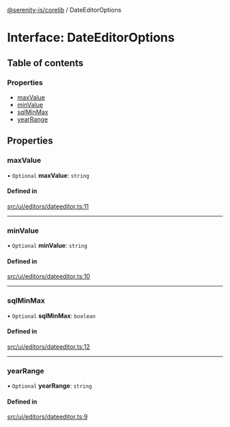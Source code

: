[@serenity-is/corelib](../README.md) / DateEditorOptions

# Interface: DateEditorOptions

## Table of contents

### Properties

- [maxValue](DateEditorOptions.md#maxvalue)
- [minValue](DateEditorOptions.md#minvalue)
- [sqlMinMax](DateEditorOptions.md#sqlminmax)
- [yearRange](DateEditorOptions.md#yearrange)

## Properties

### maxValue

• `Optional` **maxValue**: `string`

#### Defined in

[src/ui/editors/dateeditor.ts:11](https://github.com/serenity-is/serenity/blob/master/packages/corelib/src/ui/editors/dateeditor.ts#L11)

___

### minValue

• `Optional` **minValue**: `string`

#### Defined in

[src/ui/editors/dateeditor.ts:10](https://github.com/serenity-is/serenity/blob/master/packages/corelib/src/ui/editors/dateeditor.ts#L10)

___

### sqlMinMax

• `Optional` **sqlMinMax**: `boolean`

#### Defined in

[src/ui/editors/dateeditor.ts:12](https://github.com/serenity-is/serenity/blob/master/packages/corelib/src/ui/editors/dateeditor.ts#L12)

___

### yearRange

• `Optional` **yearRange**: `string`

#### Defined in

[src/ui/editors/dateeditor.ts:9](https://github.com/serenity-is/serenity/blob/master/packages/corelib/src/ui/editors/dateeditor.ts#L9)
